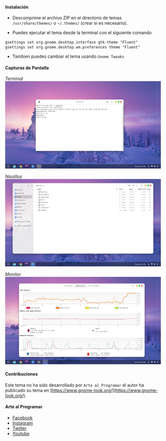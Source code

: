 #### Instalación

- Descomprime el archivo ZIP en el directorio de temas `/usr/share/themes/`
o `~/.themes/` (crear si es necesario).

- Puedes ejecutar el tema desde la terminal con el siguiente comando

```
gsettings set org.gnome.desktop.interface gtk-theme "Fluent"
gsettings set org.gnome.desktop.wm.preferences theme "Fluent"
```

- Tambien puedes cambiar el tema usando `Gnome Tweaks`

#### Capturas de Pantalla

_Terminal_
![Terminal](../images/WhiteSur/s2.png)

_Nautilus_
![Nautilus](../images/WhiteSur/s1.png)

_Monitor_
![Monitor](../images/WhiteSur/s3.png)


#### Contribuciones

Este tema no ha sido desarrollado por `Arte al Programar` 
el autor ha publicado su tema en [https://www.gnome-look.org/](https://www.gnome-look.org/).
 
 #### Arte al Programar
 
 - [Facebook](https://fb.com/arteaprogramar)
 - [Instagram](https://twitter.com/arteaprogramar)
 - [Twitter](https://instagram.com/arteaprogramar)
 - [Youtube](https://www.youtube.com/channel/UCh94p1M7dg1y9f_Yik1vGjw)
